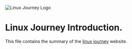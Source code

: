 ![Linux Journey Logo](https://linuxjourney.com/assets/jumbotron-60c93c2fc6bb16079b70fe2eccacaa05f2d6b002af4ff0667ddd8e283cbf81fd.png)

# Linux Journey Introduction.
This file contains the summary of the [linux journey](https://linuxjourney.com/) website.

